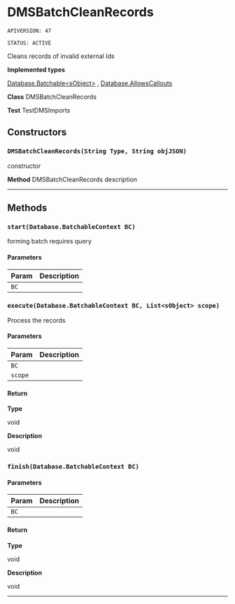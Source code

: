 # DMSBatchCleanRecords

`APIVERSION: 47`

`STATUS: ACTIVE`

Cleans records of invalid external Ids


**Implemented types**

[Database.Batchable&lt;sObject&gt;](Database.Batchable&lt;sObject&gt;)
, 
[Database.AllowsCallouts](Database.AllowsCallouts)


**Class** DMSBatchCleanRecords


**Test** TestDMSImports

## Constructors
### `DMSBatchCleanRecords(String Type, String objJSON)`

constructor


**Method** DMSBatchCleanRecords description

---
## Methods
### `start(Database.BatchableContext BC)`

forming batch requires query

#### Parameters

|Param|Description|
|---|---|
|`BC`||

### `execute(Database.BatchableContext BC, List<sObject> scope)`

Process the records

#### Parameters

|Param|Description|
|---|---|
|`BC`||
|`scope`||

#### Return

**Type**

void

**Description**

void

### `finish(Database.BatchableContext BC)`
#### Parameters

|Param|Description|
|---|---|
|`BC`||

#### Return

**Type**

void

**Description**

void

---
